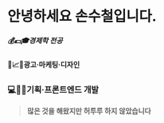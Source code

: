 안녕하세요 손수철입니다.
=========

##### 💰💵🎓경제학 전공
#### 📡📈🎨광고·마케팅·디자인
### 💻🐞📌기획·프론트엔드 개발

 > **많은 것을 해왔지만 허투루 하지 않았습니다**
